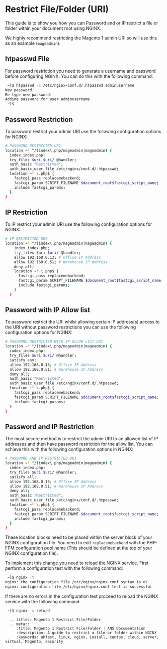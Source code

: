 # Restrict File/Folder (URI)

This guide is to show you how you can Password and or IP restrict a file or folder within your document root using NGINX.

We highly recommend restricting the Magento 1 admin URI so will use this as an example (`mageadmin`).

## htpasswd File

For password restriction you need to generate a username and password before configuring NGINX. You can do this with the following command:

```bash
 ~]$ htpasswd -c /etc/nginx/conf.d/.htpasswd adminusername
New password:
Re-type new password:
Adding password for user adminusername
 ~]$
```

## Password Restriction

To password restrict your admin URI use the following configuration options for NGINX:

```bash
# PASSWORD RESTRICTED URI
location ~* ^/(index\.php/mageadmin|mageadmin) {
  index index.php;
  try_files $uri $uri/ @handler;
  auth_basic "Restricted";
  auth_basic_user_file /etc/nginx/conf.d/.htpasswd;
  location ~* \.php$ {
    fastcgi_pass replacemebackend;
    fastcgi_param SCRIPT_FILENAME $document_root$fastcgi_script_name;
    include fastcgi_params;
  }
}
```

## IP Restriction

To IP restrict your admin URI use the following configuration options for NGINX:

```bash
# IP RESTRICTED URI
location ~* ^/(index\.php/mageadmin|mageadmin) {
    index index.php;
    try_files $uri $uri/ @handler;
    allow 192.168.0.13; # Office IP Address
    allow 192.168.0.51; # Warehouse IP Address
    deny all;
    location ~* \.php$ {
      fastcgi_pass replacemebackend;
      fastcgi_param SCRIPT_FILENAME $document_root$fastcgi_script_name;
      include fastcgi_params;
    }
  }
```

## Password with IP Allow list

To password restrict the URI whilst allowing certain IP address(s) access to the URI without password restrictions you can use the following configuration options for NGINX:

```bash
# PASSWORD RESTRICTED WITH IP ALLOW LIST URI
location ~* ^/(index\.php/mageadmin|mageadmin) {
  index index.php;
  try_files $uri $uri/ @handler;
  satisfy any;
  allow 192.168.0.13; # Office IP Address
  allow 192.168.0.51; # Warehouse IP Address
  deny all;
  auth_basic "Restricted";
  auth_basic_user_file /etc/nginx/conf.d/.htpasswd;
  location ~* \.php$ {
    fastcgi_pass replacemebackend;
    fastcgi_param SCRIPT_FILENAME $document_root$fastcgi_script_name;
    include fastcgi_params;
  }
}
```

## Password and IP Restriction

The most secure method is to restrict the admin URI to an allowed list of IP addresses and then have password restriction for the allow list. You can achieve this with the following configuration options in NGINX:

```bash
# PASSWORD AND IP RESTRICTED URI
location ~* ^/(index\.php/mageadmin|mageadmin) {
  index index.php;
  try_files $uri $uri/ @handler;
  satisfy all;
  allow 192.168.0.13; # Office IP Address
  allow 192.168.0.51; # Warehouse IP Address
  deny all;
  auth_basic "Restricted";
  auth_basic_user_file /etc/nginx/conf.d/.htpasswd;
  location ~* \.php$ {
    fastcgi_pass replacemebackend;
    fastcgi_param SCRIPT_FILENAME $document_root$fastcgi_script_name;
    include fastcgi_params;
  }
}
```

These location blocks need to be placed within the server block of your NGINX configuration file. You need to edit `replacemebackend` with the PHP-FPM configuration pool name (This should be defined at the top of your NGINX configuration file).

To implement this change you need to reload the NGINX service. First perform a configuration test with the following command:

```bash
 ~]$ nginx -t
nginx: the configuration file /etc/nginx/nginx.conf syntax is ok
nginx: configuration file /etc/nginx/nginx.conf test is successful
```

If there are no errors in the configuration test proceed to reload the NGINX service with the following command:

```bash
 ~]$ nginx -s reload
```

```eval_rst
  .. title:: Magento 1 Restrict File/Folder
  .. meta::
     :title: Magento 1 Restrict File/Folder | ANS Documentation
     :description: A guide to restrict a file or folder within NGINX
     :keywords: ukfast, linux, nginx, install, centos, cloud, server, virtual, Magento, security
```
